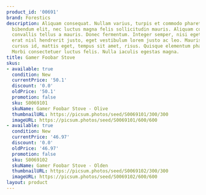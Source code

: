 ```yaml
---
product_id: '00691'
brand: Forestics
description: Aliquam consequat. Nullam varius, turpis et commodo pharetra, est eros
  bibendum elit, nec luctus magna felis sollicitudin mauris. Aliquam consequat. In
  convallis tellus a mauris. Donec fermentum. Integer semper, nisi eget suscipit eleifend,
  erat nisl hendrerit justo, eget vestibulum lorem justo ac leo. Mauris urna diam,
  cursus id, mattis eget, tempus sit amet, risus. Quisque elementum pharetra lacus.
  Morbi consectetuer luctus felis. Nulla iaculis egestas magna.
title: Gamer Foobar Stove
skus:
- available: true
  condition: New
  currentPrice: '50.1'
  discount: '0.0'
  oldPrice: '50.1'
  promotion: false
  sku: S0069101
  skuName: Gamer Foobar Stove - Olive
  thumbnailURL: https://picsum.photos/seed/S0069101/300/300
  imageURL: https://picsum.photos/seed/S0069101/600/600
- available: true
  condition: New
  currentPrice: '46.97'
  discount: '0.0'
  oldPrice: '46.97'
  promotion: false
  sku: S0069102
  skuName: Gamer Foobar Stove - Olden
  thumbnailURL: https://picsum.photos/seed/S0069102/300/300
  imageURL: https://picsum.photos/seed/S0069102/600/600
layout: product
---
```

